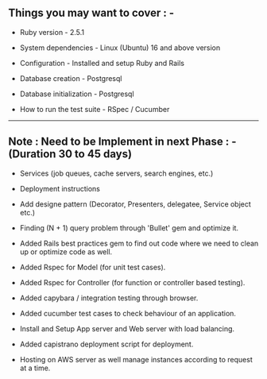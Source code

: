 Things you may want to cover : - 
-------------------------------------------------------------------------------------------------------

* Ruby version - 2.5.1

* System dependencies - Linux (Ubuntu) 16 and above version 

* Configuration - Installed and setup Ruby and Rails 

* Database creation - Postgresql

* Database initialization - Postgresql

* How to run the test suite - RSpec / Cucumber

-------------------------------------------------------------------------------------------------------

Note : Need to be Implement in next Phase : - (Duration 30 to 45 days)
--------------------------------------------------------------------------------------------------------

* Services (job queues, cache servers, search engines, etc.)

* Deployment instructions

* Add designe pattern (Decorator, Presenters, delegatee, Service object etc.)

* Finding (N + 1) query problem through 'Bullet' gem and optimize it.

* Added Rails best practices gem to find out code where we need to clean up or optimize code as well.

* Added Rspec for Model (for unit test cases).

* Added Rspec for Controller (for function or controller based testing).

* Added capybara / integration testing through browser.

* Added cucumber test cases to check behaviour of an application.

* Install and Setup App server and Web server with load balancing.

* Added capistrano deployment script for deployment.

* Hosting on AWS server as well manage instances according to request at a time.


 
